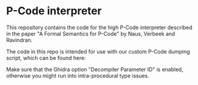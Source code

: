 # P-Code interpreter

This repository contains the code for the high P-Code interpreter described in the paper "A Formal Semantics for P-Code" by Naus, Verbeek and Ravindran.

The code in this repo is intended for use with our custom P-Code dumping script, which can be found here:

Make sure that the Ghidra option "Decompiler Parameter ID" is enabled, otherwise you might run into intra-procedural type issues.
